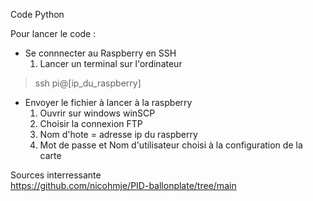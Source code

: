 Code Python

Pour lancer le code : 
- Se connnecter au Raspberry en SSH
  1. Lancer un terminal sur l'ordinateur
> ssh pi@[ip_du_raspberry]
- Envoyer le fichier à lancer à la raspberry
  1. Ouvrir sur windows winSCP
  2. Choisir la connexion FTP
  3. Nom d'hote = adresse ip du raspberry
  4. Mot de passe et Nom d'utilisateur choisi à la configuration de la carte 

Sources interressante   
https://github.com/nicohmje/PID-ballonplate/tree/main   
